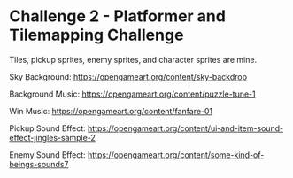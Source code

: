 # Challenge 2 - Platformer and Tilemapping Challenge

Tiles, pickup sprites, enemy sprites, and character sprites are mine.

Sky Background: https://opengameart.org/content/sky-backdrop

Background Music: https://opengameart.org/content/puzzle-tune-1

Win Music: https://opengameart.org/content/fanfare-01

Pickup Sound Effect: https://opengameart.org/content/ui-and-item-sound-effect-jingles-sample-2

Enemy Sound Effect: https://opengameart.org/content/some-kind-of-beings-sounds7